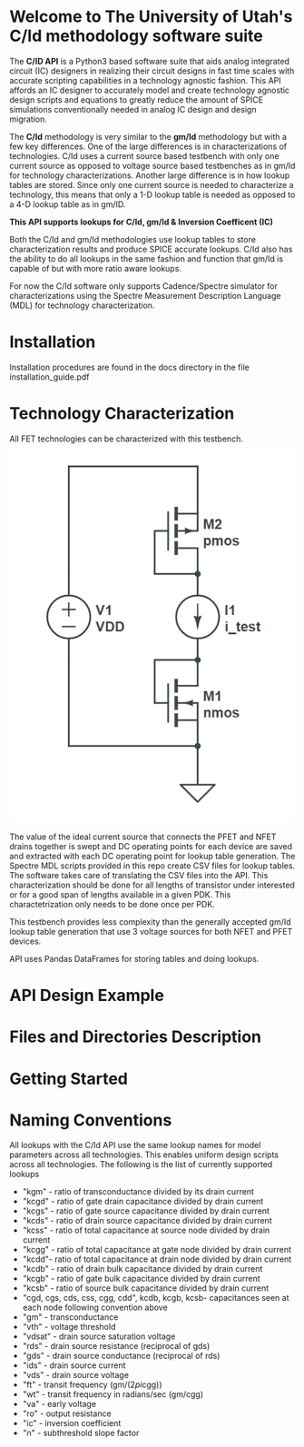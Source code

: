 # Welcome to The University of Utah's C/Id methodology software suite
The **C/ID API** is a Python3 based software suite that aids analog integrated circuit (IC) designers in realizing their circuit designs in fast time scales with accurate scripting capabilities in a technology agnostic fashion. This API affords an IC designer to accurately model and create technology agnostic design scripts and equations to greatly reduce the amount of SPICE simulations conventionally needed in analog IC design and design migration.

The **C/Id** methodology is very similar to the **gm/Id** methodology but with a few key differences. One of the large differences is in characterizations of technologies. C/Id uses a current source based testbench with only one current source as opposed to voltage source based testbenches as in gm/Id for technology characterizations. Another large difference is in how lookup tables are stored. Since only one current source is needed to characterize a technology, this means that only a 1-D lookup table is needed as opposed to a 4-D lookup table as in gm/ID.

 **This API supports lookups for C/Id, gm/Id & Inversion Coefficent (IC)**

Both the C/Id and gm/Id methodologies use lookup tables to store characterization results and produce SPICE accurate lookups. C/Id also has the ability to do all lookups in the same fashion and function that gm/Id is capable of but with more ratio aware lookups.

For now the C/Id software only supports Cadence/Spectre simulator for characterizations using the Spectre Measurement Description Language (MDL) for technology characterization.

# Installation
Installation procedures are found in the docs directory in the file installation_guide.pdf
# Technology Characterization
All FET technologies can be characterized with this testbench.
![cid_testbench](images/cid_testbench.png)

 The value of the ideal current source that connects the PFET and NFET drains together is swept and DC operating points for each device are saved and extracted with each DC operating point for lookup table generation. The Spectre MDL scripts provided in this repo create CSV files for lookup tables. The software takes care of translating the CSV files into the API. This characterization should be done for all lengths of transistor under interested or for a good span of lengths available in a given PDK. This charactetrization only needs to be done once per PDK.

 This testbench provides less complexity than the generally accepted gm/Id lookup table generation that use 3 voltage sources for both NFET and PFET devices.

 API uses Pandas DataFrames for storing tables and doing lookups.


# API Design Example

# Files and Directories Description

# Getting Started

# Naming Conventions

All lookups with the C/Id API use the same lookup names for model parameters across all technologies. This enables uniform design scripts across all technologies. The following is the list of currently supported lookups

- "kgm" - ratio of  transconductance divided by its drain current
- "kcgd" - ratio of gate drain capacitance divided by drain current
- "kcgs" - ratio of  gate source capacitance divided by drain current
- "kcds" - ratio of drain source capacitance divided by drain current
- "kcss" - ratio of total capacitance at source node divided by drain current
- "kcgg" - ratio of total capacitance at gate node divided by drain current
- "kcdd"- ratio of total capacitance at drain node divided by drain current
- "kcdb" - ratio of drain bulk capacitance divided by drain current
- "kcgb" - ratio of gate bulk capacitance divided by drain current
- "kcsb" - ratio of source bulk capacitance divided by drain current
- "cgd, cgs, cds, css, cgg, cdd", kcdb, kcgb, kcsb- capacitances seen at each node following convention above
- "gm" - transconductance
- "vth" - voltage threshold
- "vdsat" - drain source saturation voltage
- "rds" - drain source resistance (reciprocal of gds)
- "gds" - drain source conductance (reciprocal of rds)
- "ids" - drain source current
- "vds" - drain source voltage
- "ft" - transit frequency (gm/(2*pi*cgg))
- "wt" - transit frequency in radians/sec (gm/cgg)
- "va" - early voltage
- "ro" - output resistance
- "ic" - inversion coefficient
- "n" - subthreshold slope factor